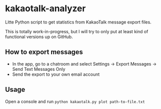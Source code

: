 kakaotalk-analyzer
==================

Litte Python script to get statistics from KakaoTalk message export files.

This is totally work-in-progress, but I will try to only put at
least kind of functional versions up on GitHub.

How to export messages
----------------------

- In the app, go to a chatroom and select Settings -> Export Messages -> Send Text Messages Only
- Send the export to your own email account

Usage
-----

Open a console and run `python kakaotalk.py plot path-to-file.txt`